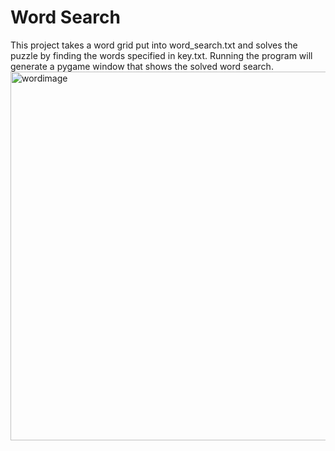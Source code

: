 # Word Search
This project takes a word grid put into word_search.txt and solves the puzzle by finding the words specified in key.txt. Running the program will generate a pygame window that shows the solved word search.
<img width="590" alt="wordimage" src="https://user-images.githubusercontent.com/87237185/196012866-c0148239-886d-47e3-a20b-cb0624af7b30.png">
